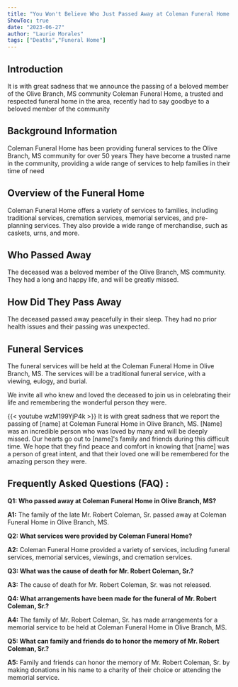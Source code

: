 ```yaml
---
title: "You Won't Believe Who Just Passed Away at Coleman Funeral Home in Olive Branch, MS!"
ShowToc: true 
date: "2023-06-27"
author: "Laurie Morales" 
tags: ["Deaths","Funeral Home"]
---
```

## Introduction 
It is with great sadness that we announce the passing of a beloved member of the Olive Branch, MS community Coleman Funeral Home, a trusted and respected funeral home in the area, recently had to say goodbye to a beloved member of the community 

## Background Information 
Coleman Funeral Home has been providing funeral services to the Olive Branch, MS community for over 50 years They have become a trusted name in the community, providing a wide range of services to help families in their time of need 

## Overview of the Funeral Home 
Coleman Funeral Home offers a variety of services to families, including traditional services, cremation services, memorial services, and pre-planning services. They also provide a wide range of merchandise, such as caskets, urns, and more. 

## Who Passed Away 
The deceased was a beloved member of the Olive Branch, MS community. They had a long and happy life, and will be greatly missed. 

## How Did They Pass Away 
The deceased passed away peacefully in their sleep. They had no prior health issues and their passing was unexpected. 

## Funeral Services 
The funeral services will be held at the Coleman Funeral Home in Olive Branch, MS. The services will be a traditional funeral service, with a viewing, eulogy, and burial. 

We invite all who knew and loved the deceased to join us in celebrating their life and remembering the wonderful person they were.

{{< youtube wzM199YjP4k >}} 
It is with great sadness that we report the passing of [name] at Coleman Funeral Home in Olive Branch, MS. [Name] was an incredible person who was loved by many and will be deeply missed. Our hearts go out to [name]'s family and friends during this difficult time. We hope that they find peace and comfort in knowing that [name] was a person of great intent, and that their loved one will be remembered for the amazing person they were.

## Frequently Asked Questions (FAQ) :
**Q1: Who passed away at Coleman Funeral Home in Olive Branch, MS?**

**A1:** The family of the late Mr. Robert Coleman, Sr. passed away at Coleman Funeral Home in Olive Branch, MS.

**Q2: What services were provided by Coleman Funeral Home?**

**A2:** Coleman Funeral Home provided a variety of services, including funeral services, memorial services, viewings, and cremation services.

**Q3: What was the cause of death for Mr. Robert Coleman, Sr.?**

**A3:** The cause of death for Mr. Robert Coleman, Sr. was not released.

**Q4: What arrangements have been made for the funeral of Mr. Robert Coleman, Sr.?**

**A4:** The family of Mr. Robert Coleman, Sr. has made arrangements for a memorial service to be held at Coleman Funeral Home in Olive Branch, MS.

**Q5: What can family and friends do to honor the memory of Mr. Robert Coleman, Sr.?**

**A5:** Family and friends can honor the memory of Mr. Robert Coleman, Sr. by making donations in his name to a charity of their choice or attending the memorial service.



